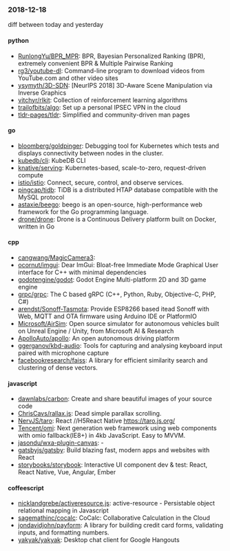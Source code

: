 ### 2018-12-18
diff between today and yesterday

#### python
* [RunlongYu/BPR_MPR](https://github.com/RunlongYu/BPR_MPR): BPR, Bayesian Personalized Ranking (BPR), extremely convenient BPR & Multiple Pairwise Ranking
* [rg3/youtube-dl](https://github.com/rg3/youtube-dl): Command-line program to download videos from YouTube.com and other video sites
* [ysymyth/3D-SDN](https://github.com/ysymyth/3D-SDN): [NeurIPS 2018] 3D-Aware Scene Manipulation via Inverse Graphics
* [vitchyr/rlkit](https://github.com/vitchyr/rlkit): Collection of reinforcement learning algorithms
* [trailofbits/algo](https://github.com/trailofbits/algo): Set up a personal IPSEC VPN in the cloud
* [tldr-pages/tldr](https://github.com/tldr-pages/tldr):  Simplified and community-driven man pages

#### go
* [bloomberg/goldpinger](https://github.com/bloomberg/goldpinger): Debugging tool for Kubernetes which tests and displays connectivity between nodes in the cluster.
* [kubedb/cli](https://github.com/kubedb/cli): KubeDB CLI
* [knative/serving](https://github.com/knative/serving): Kubernetes-based, scale-to-zero, request-driven compute
* [istio/istio](https://github.com/istio/istio): Connect, secure, control, and observe services.
* [pingcap/tidb](https://github.com/pingcap/tidb): TiDB is a distributed HTAP database compatible with the MySQL protocol
* [astaxie/beego](https://github.com/astaxie/beego): beego is an open-source, high-performance web framework for the Go programming language.
* [drone/drone](https://github.com/drone/drone): Drone is a Continuous Delivery platform built on Docker, written in Go

#### cpp
* [cangwang/MagicCamera3](https://github.com/cangwang/MagicCamera3): 
* [ocornut/imgui](https://github.com/ocornut/imgui): Dear ImGui: Bloat-free Immediate Mode Graphical User interface for C++ with minimal dependencies
* [godotengine/godot](https://github.com/godotengine/godot): Godot Engine  Multi-platform 2D and 3D game engine
* [grpc/grpc](https://github.com/grpc/grpc): The C based gRPC (C++, Python, Ruby, Objective-C, PHP, C#)
* [arendst/Sonoff-Tasmota](https://github.com/arendst/Sonoff-Tasmota): Provide ESP8266 based itead Sonoff with Web, MQTT and OTA firmware using Arduino IDE or PlatformIO
* [Microsoft/AirSim](https://github.com/Microsoft/AirSim): Open source simulator for autonomous vehicles built on Unreal Engine / Unity, from Microsoft AI & Research
* [ApolloAuto/apollo](https://github.com/ApolloAuto/apollo): An open autonomous driving platform
* [ggerganov/kbd-audio](https://github.com/ggerganov/kbd-audio): Tools for capturing and analysing keyboard input paired with microphone capture
* [facebookresearch/faiss](https://github.com/facebookresearch/faiss): A library for efficient similarity search and clustering of dense vectors.

#### javascript
* [dawnlabs/carbon](https://github.com/dawnlabs/carbon):  Create and share beautiful images of your source code
* [ChrisCavs/rallax.js](https://github.com/ChrisCavs/rallax.js): Dead simple parallax scrolling.
* [NervJS/taro](https://github.com/NervJS/taro):  React //H5React Native  https://taro.js.org/
* [Tencent/omi](https://github.com/Tencent/omi): Next generation web framework using web components with omio fallback(IE8+) in 4kb JavaScript. Easy to MVVM.
* [jasondu/wxa-plugin-canvas](https://github.com/jasondu/wxa-plugin-canvas): -
* [gatsbyjs/gatsby](https://github.com/gatsbyjs/gatsby): Build blazing fast, modern apps and websites with React
* [storybooks/storybook](https://github.com/storybooks/storybook): Interactive UI component dev & test: React, React Native, Vue, Angular, Ember

#### coffeescript
* [nicklandgrebe/activeresource.js](https://github.com/nicklandgrebe/activeresource.js): active-resource - Persistable object relational mapping in Javascript
* [sagemathinc/cocalc](https://github.com/sagemathinc/cocalc): CoCalc: Collaborative Calculation in the Cloud
* [jondavidjohn/payform](https://github.com/jondavidjohn/payform):  A library for building credit card forms, validating inputs, and formatting numbers.
* [yakyak/yakyak](https://github.com/yakyak/yakyak): Desktop chat client for Google Hangouts
